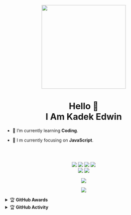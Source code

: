 <p align="center"> <img width=270, height=270, src="https://c.top4top.io/p_2042rbq1y1.jpg"/> </p>

<h1 align='center'>
  Hello 👋 <br>
  I Am Kadek Edwin
</h1> 

- 🌱 I’m currently learning **Coding**.

- 👀 I m currently focusing on **JavaScript**.

<br>
<br>

<p align="center">
  <a href="#"><img src="https://img.shields.io/badge/-JavaScript-black?style=flat-square&logo=javascript"/></a>
  <a href="#"><img src="https://img.shields.io/badge/-Node.js-black?style=flat-square&logo=Node.js"/></a>
  <a href="#"><img src="https://img.shields.io/badge/-Git-black?style=flat-square&logo=git"/></a>
  <a href="#"><img src="https://img.shields.io/badge/-Python-black?style=flat-square&logo=python"/></a>
  <br>
  <a href="https://github.com/edwindefine"><img src="https://img.shields.io/badge/-GitHub-black?style=flat-square&logo=github"/></a>
  <a href="https://youtube.com/channel/UCBJm_G_Wa9eD6KT5u6OBWCg"><img src="https://img.shields.io/youtube/channel/subscribers/UCBJm_G_Wa9eD6KT5u6OBWCg?style=social" />
</p>

<p align="center">
  <a href="https://github.com/edwindefine"><img src="https://github-readme-stats.vercel.app/api?username=edwindefine&bg_color=30,757575,000000&title_color=fff&text_color=fff&icon_color=fff&hide_border=true&show_icons=true" /></a>
</p>

<p align="center">
  <a href="https://github.com/edwindefine"><img src="https://github-readme-stats.vercel.app/api/top-langs?username=edwindefine&bg_color=30,757575,000000&title_color=fff&text_color=fff&hide_border=true&show_icons=true&layout=compact" /></a>
</p>

<details>
  <summary>&#127942 <b>GitHub Awards</b></summary><br/>
  
  ![Github Trophy](https://github-profile-trophy.vercel.app/?username=edwindefine&theme=onedark)
</details>

<details>
  <summary>&#127942 <b>GitHub Activity</b></summary><br/>

  ![Metrics](https://metrics.lecoq.io/edwindefine?template=classic&repositories.forks=true&languages=1&languages.colors=github&languages.threshold=0%25&config.timezone=Asia%2FBali)
</details>

<!--
**edwindefine/edwindefine** is a ✨ _special_ ✨ repository because its `README.md` (this file) appears on your GitHub profile.

Here are some ideas to get you started:

- 🔭 I’m currently working on ...
- 👯 I’m looking to collaborate on ...
- 🤔 I’m looking for help with ...
- 💬 Ask me about ...
- 📫 How to reach me: ...
- 😄 Pronouns: ...
- ⚡ Fun fact: ...
-->
